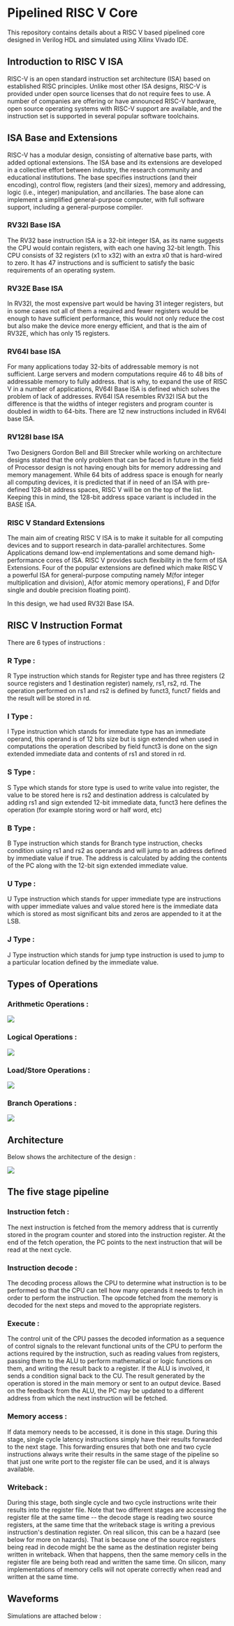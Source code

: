 
# Pipelined RISC V Core

This repository contains details about a RISC V based pipelined core designed in Verilog HDL and simulated using Xilinx Vivado IDE.
## Introduction to RISC V ISA

RISC-V is an open standard instruction set architecture (ISA) based on established RISC principles. Unlike most other ISA designs, RISC-V is provided under open source licenses that do not require fees to use. A number of companies are offering or have announced RISC-V hardware, open source operating systems with RISC-V support are available, and the instruction set is supported in several popular software toolchains.

## ISA Base and Extensions
RISC-V has a modular design, consisting of alternative base parts, with added optional extensions. The ISA base and its extensions are developed in a collective effort between industry, the research community and educational institutions. The base specifies instructions (and their encoding), control flow, registers (and their sizes), memory and addressing, logic (i.e., integer) manipulation, and ancillaries. The base alone can implement a simplified general-purpose computer, with full software support, including a general-purpose compiler.

### RV32I Base ISA  
The RV32 base instruction ISA is a 32-bit integer ISA, as its name suggests the CPU would contain registers, with each one having 32-bit length. This CPU consists of 32 registers (x1 to x32) with an extra x0 that is hard-wired to zero. It has 47 instructions and is sufficient to satisfy the basic requirements of an operating system.

### RV32E Base ISA  
In RV32I, the most expensive part would be having 31 integer registers, but in some cases not all of them a required and fewer registers would be enough to have sufficient performance, this would not only reduce the cost but also make the device more energy efficient, and that is the aim of RV32E, which has only 15 registers.

### RV64I base ISA  
For many applications today 32-bits of addressable memory is not sufficient. Large servers and modern computations require 46 to 48 bits of addressable memory to fully address. that is why, to expand the use of RISC V in a number of applications, RV64I Base ISA is defined which solves the problem of lack of addresses. RV64I ISA resembles RV32I ISA but the difference is that the widths of integer registers and program counter is doubled in width to 64-bits. There are 12 new instructions included in RV64I base ISA.

### RV128I base ISA  
Two Designers Gordon Bell and Bill Strecker while working on architecture designs stated that the only problem that can be faced in future in the field of Processor design is not having enough bits for memory addressing and memory management. While 64 bits of address space is enough for nearly all computing devices, it is predicted that if in need of an ISA with pre-defined 128-bit address spaces, RISC V will be on the top of the list. Keeping this in mind, the 128-bit address space variant is included in the BASE ISA.

### RISC V Standard Extensions  
The main aim of creating RISC V ISA is to make it suitable for all computing devices and to support research in data-parallel architectures. Some Applications demand low-end implementations and some demand high-performance cores of ISA. RISC V provides such flexibility in the form of ISA Extensions. Four of the popular extensions are defined which make RISC V a powerful ISA for general-purpose computing namely M(for integer multiplication and division), A(for atomic memory operations), F and D(for single and double precision floating point).

In this design, we had used RV32I Base ISA.


## RISC V Instruction Format
There are 6 types of instructions : 

### R Type :

R Type instruction which stands for Register type and has three registers (2 source registers and 1 destination register) namely, rs1, rs2, rd. The operation performed on rs1 and rs2 is defined by funct3, funct7 fields and the result will be stored in rd.

### I Type :

I Type instruction which stands for immediate type has an immediate operand, this operand is of 12 bits size but is sign extended when used in computations the operation described by field funct3 is done on the sign extended immediate data and contents of rs1 and stored in rd.

### S Type :

S Type which stands for store type is used to write value into register, the value to be stored here is rs2 and destination address is calculated by adding rs1 and sign extended 12-bit immediate data, funct3 here defines the operation (for example storing word or half word, etc)

### B Type :

B Type instruction which stands for Branch type instruction, checks condition using rs1 and rs2 as operands and will jump to an address defined by immediate value if true. The address is calculated by adding the contents of the PC along with the 12-bit sign extended immediate value.

### U Type :

U Type instruction which stands for upper immediate type are instructions with upper immediate values and value stored here is the immediate data which is stored as most significant bits and zeros are appended to it at the LSB.

### J Type :

J Type instruction which stands for jump type instruction is used to jump to a particular location defined by the immediate value.
## Types of Operations 

### Arithmetic Operations : 

![](Images/AO.png) 

### Logical Operations : 

![](Images/LO.png) 

### Load/Store Operations : 

![](Images/LSO.png) 

### Branch Operations : 

![](Images/BO.png) 





## Architecture

Below shows the architecture of the design : 

![](Pipelined.jpg) 


## The five stage pipeline

### Instruction fetch : 
The next instruction is fetched from the memory address that is currently stored in the program counter and stored into the instruction register. At the end of the fetch operation, the PC points to the next instruction that will be read at the next cycle.

### Instruction decode : 
The decoding process allows the CPU to determine what instruction is to be performed so that the CPU can tell how many operands it needs to fetch in order to perform the instruction. The opcode fetched from the memory is decoded for the next steps and moved to the appropriate registers.

### Execute : 
The control unit of the CPU passes the decoded information as a sequence of control signals to the relevant functional units of the CPU to perform the actions required by the instruction, such as reading values from registers, passing them to the ALU to perform mathematical or logic functions on them, and writing the result back to a register. If the ALU is involved, it sends a condition signal back to the CU. The result generated by the operation is stored in the main memory or sent to an output device. Based on the feedback from the ALU, the PC may be updated to a different address from which the next instruction will be fetched.

### Memory access : 
If data memory needs to be accessed, it is done in this stage. During this stage, single cycle latency instructions simply have their results forwarded to the next stage. This forwarding ensures that both one and two cycle instructions always write their results in the same stage of the pipeline so that just one write port to the register file can be used, and it is always available.

### Writeback :
During this stage, both single cycle and two cycle instructions write their results into the register file. Note that two different stages are accessing the register file at the same time -- the decode stage is reading two source registers, at the same time that the writeback stage is writing a previous instruction's destination register. On real silicon, this can be a hazard (see below for more on hazards). That is because one of the source registers being read in decode might be the same as the destination register being written in writeback. When that happens, then the same memory cells in the register file are being both read and written the same time. On silicon, many implementations of memory cells will not operate correctly when read and written at the same time.


## Waveforms

Simulations are attached below :
